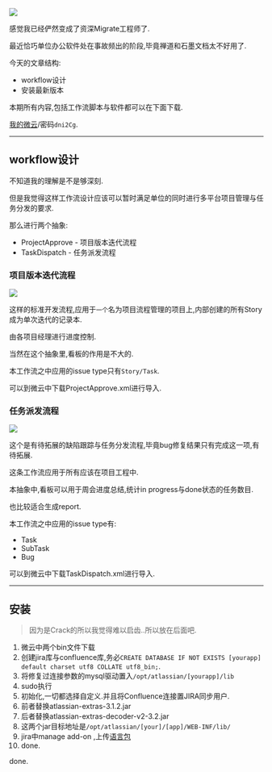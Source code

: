 ![](https://o4dyfn0ef.qnssl.com/image/2016-11-28-Screen%20Shot%202016-11-28%20at%2023.08.41.png?imageView2/2/h/300) 

感觉我已经俨然变成了资深Migrate工程师了. 

最近恰巧单位办公软件处在事故频出的阶段,毕竟禅道和石墨文档太不好用了. 

今天的文章结构: 

- workflow设计 
- 安装最新版本 

本期所有内容,包括工作流脚本与软件都可以在下面下载. 

[我的微云](https://share.weiyun.com/290b1fc7edfd275f38f248911d38abf6)/密码`dni2Cg`.

- - - - -- 

## workflow设计 

不知道我的理解是不是够深刻. 

但是我觉得这样工作流设计应该可以暂时满足单位的同时进行多平台项目管理与任务分发的要求. 

那么进行两个抽象: 

- ProjectApprove - 项目版本迭代流程
- TaskDispatch - 任务派发流程

### 项目版本迭代流程

![](https://o4dyfn0ef.qnssl.com/image/2016-11-28-Screen%20Shot%202016-11-28%20at%2023.24.59.png?imageView2/2/h/600) 

这样的标准开发流程,应用于`一个`名为项目流程管理的项目上,内部创建的所有Story成为单次迭代的记录本. 

由各项目经理进行进度控制. 

当然在这个抽象里,看板的作用是不大的. 

本工作流之中应用的issue type只有`Story/Task`. 

可以到微云中下载ProjectApprove.xml进行导入. 

### 任务派发流程

![](https://o4dyfn0ef.qnssl.com/image/2016-11-28-Screen%20Shot%202016-11-28%20at%2023.24.38.png?imageView2/2/h/400) 

这个是有待拓展的缺陷跟踪与任务分发流程,毕竟bug修复结果只有完成这一项,有待拓展. 

这条工作流应用于所有应该在项目工程中. 

本抽象中,看板可以用于周会进度总结,统计in progress与done状态的任务数目. 

也比较适合生成report. 

本工作流之中应用的issue type有: 

- Task
- SubTask
- Bug

可以到微云中下载TaskDispatch.xml进行导入. 

- - - - -- 

## 安装 

> 因为是Crack的所以我觉得难以启齿..所以放在后面吧. 

1. 微云中两个bin文件下载
2. 创建jira库与confluence库,务必`CREATE DATABASE IF NOT EXISTS [yourapp] default charset utf8 COLLATE utf8_bin;`.
3. 将修复过连接参数的mysql驱动置入`/opt/atlassian/[yourapp]/lib`
4. sudo执行
5. 初始化,一切都选择自定义.并且将Confluence连接置JIRA同步用户. 
6. 前者替换atlassian-extras-3.1.2.jar
7. 后者替换atlassian-extras-decoder-v2-3.2.jar
8. 这两个jar目标地址是`/opt/atlassian/[your]/[app]/WEB-INF/lib/`
9. jira中manage add-on ,上传[语言包](https://translations.atlassian.com/dashboard/dashboard)
10. done. 

done. 
